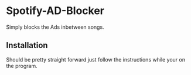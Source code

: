 # Spotify-AD-Blocker
Simply blocks the Ads inbetween songs.
## Installation
Should be pretty straight forward just follow the instructions while your on the program.
